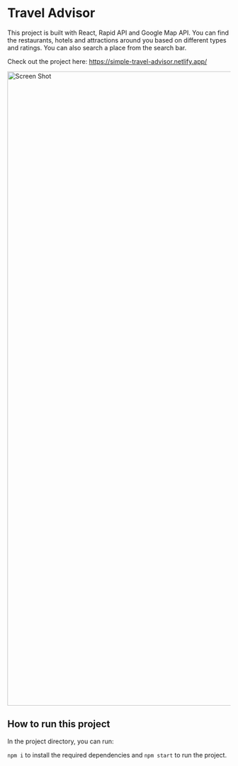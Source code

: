 # Travel Advisor

This project is built with React, Rapid API and Google Map API. You can find the restaurants, hotels and attractions around you based on different types and ratings. You can also search a place from the search bar.

Check out the project here: https://simple-travel-advisor.netlify.app/

<img width="1432" alt="Screen Shot" src="https://user-images.githubusercontent.com/63085397/128951241-4f1cc4be-5d17-4d2a-af14-0ee2dec463cf.png">

## How to run this project

In the project directory, you can run:

`npm i` to install the required dependencies and `npm start` to run the project. 
